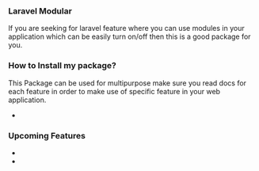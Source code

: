 ### Laravel Modular

If you are seeking for laravel feature where you can use modules in your application
which can be easily turn on/off then this is a good package for you.

### How to Install my package?

This Package can be used for multipurpose make sure you read
docs for each feature in order to make use of specific feature in your web
application.

- [Laravel Modules]: https://www.learn2torials.com/a/laravel-module-management


### Upcoming Features

- [Laravel Internationalization]: #
- [Laravel Time Zones]: #
